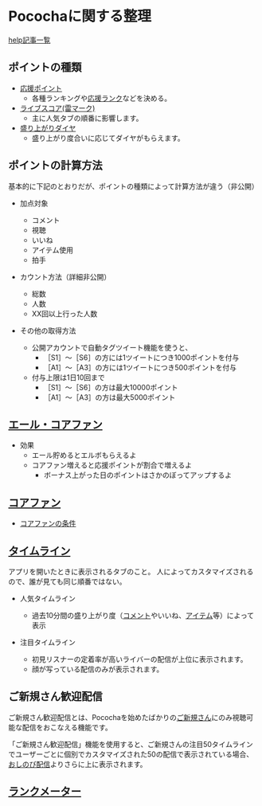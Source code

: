 # Pocochaに関する整理
[help記事一覧](https://helpfeel.com/pococha/%E8%A8%98%E4%BA%8B%E4%B8%80%E8%A6%A7-5f8cd1725f974a001ee2c15d)

## ポイントの種類

-  [応援ポイント](https://helpfeel.com/pococha/%E5%BF%9C%E6%8F%B4%E3%83%9D%E3%82%A4%E3%83%B3%E3%83%88-5e1e6e1c1fafc90017cdfe42)
	- 各種ランキングや[応援ランク](https://helpfeel.com/pococha/%E5%BF%9C%E6%8F%B4%E3%83%A9%E3%83%B3%E3%82%AF-5e1e6e1c1fafc90017cdfe5f)などを決める。
- [ライブスコア(雷マーク)](https://helpfeel.com/pococha/%E3%83%A9%E3%82%A4%E3%83%96%E3%82%B9%E3%82%B3%E3%82%A2-5e1e6e1c1fafc90017cdfe5d)
	- 主に人気タブの順番に影響します。
-  [盛り上がりダイヤ](https://helpfeel.com/pococha/%E3%83%A9%E3%82%A4%E3%83%96%E3%82%B9%E3%82%B3%E3%82%A2-5e1e6e1c1fafc90017cdfe5d)
	- 盛り上がり度合いに応じてダイヤがもらえます。

## ポイントの計算方法
基本的に下記のとおりだが、ポイントの種類によって計算方法が違う（非公開）
- 加点対象
	- コメント
	- 視聴
	- いいね
	- アイテム使用
	- 拍手

- カウント方法（詳細非公開）
	- 総数
	- 人数
	- XX回以上行った人数

- その他の取得方法
	- 公開アカウントで自動タグツイート機能を使うと、
		- ［S1］〜［S6］の方には1ツイートにつき1000ポイントを付与
		- ［A1］〜［A3］の方には1ツイートにつき500ポイントを付与
	- 付与上限は1日10回まで
		- ［S1］〜［S6］の方は最大10000ポイント
		- ［A1］〜［A3］の方は最大5000ポイント


## [ エール・コアファン](https://helpfeel.com/pococha/%E3%82%A8%E3%83%BC%E3%83%AB%E3%83%BB%E3%82%B3%E3%82%A2%E3%83%95%E3%82%A1%E3%83%B3-5ee1e727485a430038254c4c)

- 効果
	- エール貯めるとエルボもらえるよ
	- コアファン増えると応援ポイントが割合で増えるよ
		- ボーナス上がった日のポイントはさかのぼってアップするよ

## [コアファン](https://helpfeel.com/pococha/%E3%82%B3%E3%82%A2%E3%83%95%E3%82%A1%E3%83%B3-5ee8395d6f1c9e001eb47a44)

- [コアファンの条件](https://helpfeel.com/pococha/%E3%82%B3%E3%82%A2%E3%83%95%E3%82%A1%E3%83%B3%E3%81%AE%E6%9D%A1%E4%BB%B6-5ef44583457f73001e2df882)

## [タイムライン](https://helpfeel.com/pococha/%E3%82%BF%E3%82%A4%E3%83%A0%E3%83%A9%E3%82%A4%E3%83%B3-5ece1fa3163db4001e6163ef)

アプリを開いたときに表示されるタブのこと。
人によってカスタマイズされるので、誰が見ても同じ順番ではない。

- 人気タイムライン
	- 過去10分間の盛り上がり度（[コメント](https://helpfeel.com/pococha/%E3%82%B3%E3%83%A1%E3%83%B3%E3%83%88-5e9031b8283b0d00174e1ea2)やいいね、[アイテム](https://helpfeel.com/pococha/%E3%82%A2%E3%82%A4%E3%83%86%E3%83%A0-5e1e6e1c1fafc90017cdfe54)等）によって表示

- 注目タイムライン
	- 初見リスナーの定着率が高いライバーの配信が上位に表示されます。
	- 顔が写っている配信のみが表示されます。

## ご新規さん歓迎配信

ご新規さん歓迎配信とは、Pocochaを始めたばかりの[ご新規さん](https://helpfeel.com/pococha/%E3%81%94%E6%96%B0%E8%A6%8F%E3%81%95%E3%82%93-5e1e6e1c1fafc90017cdfe3a)にのみ視聴可能な配信をおこなえる機能です。

「ご新規さん歓迎配信」機能を使用すると、ご新規さんの注目50タイムラインでユーザーごとに個別でカスタマイズされた50の配信で表示されている場合、[おしのび配信](https://helpfeel.com/pococha/%E3%81%8A%E3%81%97%E3%81%AE%E3%81%B3%E9%85%8D%E4%BF%A1-5e1e6e1c1fafc90017cdfe3e)よりさらに上に表示されます。

## [ランクメーター](https://helpfeel.com/pococha/%E3%83%A9%E3%83%B3%E3%82%AF%E3%83%A1%E3%83%BC%E3%82%BF%E3%83%BC-5e1e6e1c1fafc90017cdfe61)
